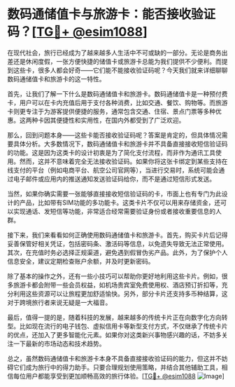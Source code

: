 # 数码通储值卡与旅游卡：能否接收验证码？[[TG💪+ @esim1088](https://t.me/s/esim1088)]

在现代社会，旅行已经成为了越来越多人生活中不可或缺的一部分。无论是商务出差还是休闲度假，一张方便快捷的储值卡或旅游卡总能为我们提供不少便利。而提到这些卡，很多人都会好奇——它们能不能接收验证码呢？今天我们就来详细聊聊数码通储值卡和旅游卡的这一特性。

首先，让我们了解一下什么是数码通储值卡和旅游卡。数码通储值卡是一种预付费卡，用户可以在卡内充值后用于支付各种消费，比如交通、餐饮、购物等。而旅游卡则更专注于为游客提供便捷的服务，通常包含交通、住宿、景点门票等多种优惠。这两种卡因其便捷性和实用性，在国内外都受到了广泛欢迎。

那么，回到问题本身——这些卡能否接收验证码呢？答案是肯定的，但具体情况需要具体分析。大多数情况下，数码通储值卡和旅游卡并不具备直接接收短信验证码的功能。这是因为这类卡的设计初衷是为了简化支付流程，而非作为通讯工具使用。然而，这并不意味着完全无法接收验证码。如果你将这张卡绑定到某些支持在线支付的平台（例如电商平台、航空公司官网等），当进行交易时，系统可能会通过电子邮件或应用内的推送通知发送验证码给你，而不是通过短信形式发送。

当然，如果你确实需要一张能够直接接收短信验证码的卡，市面上也有专门为此设计的产品，比如带有SIM功能的多功能卡。这类卡片不仅可以用来存储资金，还可以实现通话、发短信等功能，非常适合经常需要验证身份或者接收重要信息的人群。

接下来，我们来看看如何正确使用数码通储值卡和旅游卡。首先，购买卡片后记得妥善保管好相关凭证，包括密码条、激活码等信息，以免遗失导致无法正常使用。其次，在充值时务必选择正规渠道，避免遇到假冒伪劣产品。此外，为了保护个人信息安全，建议定期检查账户余额，并及时更新密码。

除了基本的操作之外，还有一些小技巧可以帮助你更好地利用这些卡片。例如，很多旅游卡都会附带一些会员权益，如机场贵宾室免费使用权、酒店预订折扣等，充分利用这些资源可以让旅程更加舒适愉快。另外，部分卡片还支持多币种结算，这对于跨境旅行者来说无疑是一大福音。

最后，值得一提的是，随着科技的发展，越来越多的传统卡片正在向数字化方向转型。比如现在流行的电子钱包、虚拟信用卡等新型支付方式，不仅继承了传统卡片的优点，还加入了更多智能化元素。如果你对这类新兴事物感兴趣的话，不妨多关注一下最新的市场动态和技术趋势。

总之，虽然数码通储值卡和旅游卡本身不具备直接接收验证码的能力，但这并不妨碍它们成为旅行中的得力助手。只要合理规划使用策略，并结合其他辅助工具，相信每位用户都能享受到更加顺畅高效的旅行体验。[[TG💪+ @esim1088](https://t.me/s/esim1088) ![Image](https://i.postimg.cc/4NQfJmqS/Snipaste-2025-05-13-00-14-12.png)]